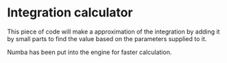 # Integration calculator

This piece of code will make a approximation of the integration by adding it by small parts to find the value based on the parameters supplied to it.

Numba has been put into the engine for faster calculation.

